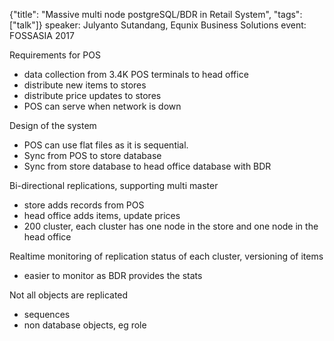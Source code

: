 {"title": "Massive multi node postgreSQL/BDR in Retail System", "tags": ["talk"]}
speaker: Julyanto Sutandang, Equnix Business Solutions
event: FOSSASIA 2017

Requirements for POS
* data collection from 3.4K POS terminals to head office
* distribute new items to stores
* distribute price updates to stores
* POS can serve when network is down

Design of the system
* POS can use flat files as it is sequential.
* Sync from POS to store database
* Sync from store database to head office database with BDR

Bi-directional replications, supporting multi master
* store adds records from POS
* head office adds items, update prices
* 200 cluster, each cluster has one node in the store and one node in the head office

Realtime monitoring of replication status of each cluster, versioning of items
* easier to monitor as BDR provides the stats

Not all objects are replicated
* sequences
* non database objects, eg role

